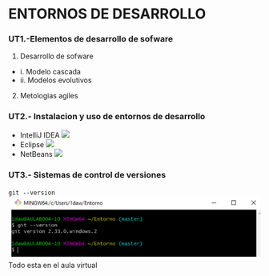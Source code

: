 # ENTORNOS DE DESARROLLO


### UT1.-Elementos de desarrollo de sofware

1. Desarrollo de sofware
-  i. Modelo cascada
- ii. Modelos evolutivos
2. Metologias agiles

### UT2.- Instalacion y uso de entornos de desarrollo

- IntelliJ IDEA  <img src="IDEA.PNG"/>
- Eclipse  <img src="eclipse.PNG"/>
- NetBeans  <img src="netbeans.PNG"/>

### UT3.- Sistemas de control de versiones

<code>git --version</code>
<img src="img/imagen1.PNG" alt="IMAGEN"/>
Todo esta en el aula virtual
